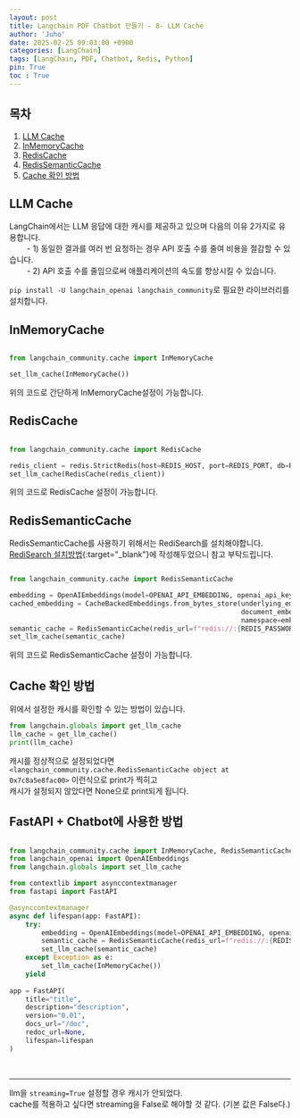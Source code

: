 ```yaml
---
layout: post
title: Langchain PDF Chatbot 만들기 - 8- LLM Cache
author: 'Juho'
date: 2025-02-25 09:03:00 +0900
categories: [LangChain]
tags: [LangChain, PDF, Chatbot, Redis, Python]
pin: True
toc : True
---
```


<style>
  th{
    font-weight: bold;
    text-align: center;
    background-color: white;
  }
  td{
    background-color: white;
  }

</style>

## 목차
1. [LLM Cache](#llm-cache)
2. [InMemoryCache](#inmemorycache)
3. [RedisCache](#rediscache)
4. [RedisSemanticCache](#redissemanticcache)
5. [Cache 확인 방법](#cache-확인-방법)

## LLM Cache
LangChain에서는 LLM 응답에 대한 캐시를 제공하고 있으며 다음의 이유 2가지로 유용합니다.<br/>
&nbsp;&nbsp;&nbsp;&nbsp;&nbsp;&nbsp;&nbsp;&nbsp;- 1) 동일한 결과를 여러 번 요청하는 경우 API 호출 수를 줄여 비용을 절감할 수 있습니다.<br/>
&nbsp;&nbsp;&nbsp;&nbsp;&nbsp;&nbsp;&nbsp;&nbsp;- 2) API 호출 수를 줄임으로써 애플리케이션의 속도를 향상시킬 수 있습니다.<br/>

`pip install -U langchain_openai langchain_community`로 필요한 라이브러리를 설치합니다.<br/>


## InMemoryCache
```python

from langchain_community.cache import InMemoryCache

set_llm_cache(InMemoryCache())
```
위의 코드로 간단하게 InMemoryCache설정이 가능합니다.<br/>


## RedisCache
```python

from langchain_community.cache import RedisCache

redis_client = redis.StrictRedis(host=REDIS_HOST, port=REDIS_PORT, db=REDIS_DB, password=REDIS_PASSWORD, decode_responses=True)
set_llm_cache(RedisCache(redis_client))
```

위의 코드로 RedisCache 설정이 가능합니다.<br/>

## RedisSemanticCache
RedisSemanticCache를 사용하기 위해서는 RediSearch를 설치해야합니다.<br/>
[RediSearch 설치방법](https://juhoplayground.github.io/posts/RedisSearch/){:target="_blank"}에 작성해두었으니 참고 부탁드립니다.<br/>
```python

from langchain_community.cache import RedisSemanticCache

embedding = OpenAIEmbeddings(model=OPENAI_API_EMBEDDING, openai_api_key=OPENAI_API_KEY)
cached_embedding = CacheBackedEmbeddings.from_bytes_store(underlying_embeddings=embedding,
                                                          document_embedding_cache=LocalFileStore(EMBEDDING_CACHE_FOLDER),
                                                          namespace=embedding.model)
semantic_cache = RedisSemanticCache(redis_url=f"redis://:{REDIS_PASSWORD}@{REDIS_HOST}:{REDIS_PORT}/{REDIS_DB}", embedding=cached_embedding, score_threshold=0.2)
set_llm_cache(semantic_cache)

```
위의 코드로 RedisSemanticCache 설정이 가능합니다.<br/>

## Cache 확인 방법
위에서 설정한 캐시를 확인할 수 있는 방법이 있습니다.<br/>

```python
from langchain.globals import get_llm_cache
llm_cache = get_llm_cache()
print(llm_cache)
```

캐시를 정상적으로 설정되었다면 `<langchain_community.cache.RedisSemanticCache object at 0x7c8a5e8fac00>` 이런식으로 print가 찍히고 <br/>
캐시가 설정되지 않았다면 None으로 print되게 됩니다.<br/>


## FastAPI + Chatbot에 사용한 방법
```python

from langchain_community.cache import InMemoryCache, RedisSemanticCache
from langchain_openai import OpenAIEmbeddings
from langchain.globals import set_llm_cache

from contextlib import asynccontextmanager
from fastapi import FastAPI

@asynccontextmanager
async def lifespan(app: FastAPI):
    try:
        embedding = OpenAIEmbeddings(model=OPENAI_API_EMBEDDING, openai_api_key=OPENAI_API_KEY)
        semantic_cache = RedisSemanticCache(redis_url=f"redis://:{REDIS_PASSWORD}@{REDIS_HOST}:{REDIS_PORT}/{REDIS_DB}", embedding=embedding, score_threshold=0)
        set_llm_cache(semantic_cache)
    except Exception as e:
        set_llm_cache(InMemoryCache())
    yield
    
app = FastAPI(
    title="title",
    description="description",
    version="0.01",
    docs_url="/doc",
    redoc_url=None,
    lifespan=lifespan
)

```


<br/>

--- 

llm을 `streaming=True` 설정할 경우 캐시가 안되었다.<br/>
cache를 적용하고 싶다면 streaming을 False로 해야할 것 같다. (기본 값은 False다.)<br/>